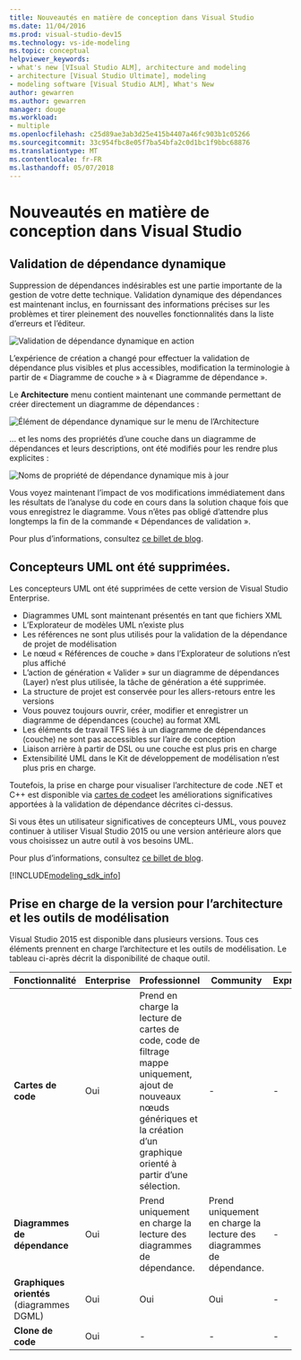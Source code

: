 ```yaml
---
title: Nouveautés en matière de conception dans Visual Studio
ms.date: 11/04/2016
ms.prod: visual-studio-dev15
ms.technology: vs-ide-modeling
ms.topic: conceptual
helpviewer_keywords:
- what's new [VIsual Studio ALM], architecture and modeling
- architecture [Visual Studio Ultimate], modeling
- modeling software [Visual Studio ALM], What's New
author: gewarren
ms.author: gewarren
manager: douge
ms.workload:
- multiple
ms.openlocfilehash: c25d89ae3ab3d25e415b4407a46fc903b1c05266
ms.sourcegitcommit: 33c954fbc8e05f7ba54bfa2c0d1bc1f9bbc68876
ms.translationtype: MT
ms.contentlocale: fr-FR
ms.lasthandoff: 05/07/2018
---
```

# <a name="whats-new-for-design-in-visual-studio"></a>Nouveautés en matière de conception dans Visual Studio

## <a name="live-dependency-validation"></a>Validation de dépendance dynamique

Suppression de dépendances indésirables est une partie importante de la gestion de votre dette technique. Validation dynamique des dépendances est maintenant inclus, en fournissant des informations précises sur les problèmes et tirer pleinement des nouvelles fonctionnalités dans la liste d’erreurs et l’éditeur.

![Validation de dépendance dynamique en action](media/dep-validation-whatsnew-01.png)

L’expérience de création a changé pour effectuer la validation de dépendance plus visibles et plus accessibles, modification la terminologie à partir de « Diagramme de couche » à « Diagramme de dépendance ».

Le **Architecture** menu contient maintenant une commande permettant de créer directement un diagramme de dépendances :

![Élément de dépendance dynamique sur le menu de l’Architecture](media/dep-validation-whatsnew-02.png)

... et les noms des propriétés d’une couche dans un diagramme de dépendances et leurs descriptions, ont été modifiés pour les rendre plus explicites :

![Noms de propriété de dépendance dynamique mis à jour](media/dep-validation-whatsnew-03.png)

Vous voyez maintenant l’impact de vos modifications immédiatement dans les résultats de l’analyse du code en cours dans la solution chaque fois que vous enregistrez le diagramme. Vous n’êtes pas obligé d’attendre plus longtemps la fin de la commande « Dépendances de validation ».

Pour plus d’informations, consultez [ce billet de blog](https://blogs.msdn.microsoft.com/visualstudioalm/2016/10/07/live-architecture-dependency-validation-in-visual-studio-15-preview-5/).

## <a name="uml-designers-have-been-removed"></a>Concepteurs UML ont été supprimées.

Les concepteurs UML ont été supprimées de cette version de Visual Studio Enterprise.

* Diagrammes UML sont maintenant présentés en tant que fichiers XML
* L’Explorateur de modèles UML n’existe plus
* Les références ne sont plus utilisés pour la validation de la dépendance de projet de modélisation
* Le nœud « Références de couche » dans l’Explorateur de solutions n’est plus affiché
* L’action de génération « Valider » sur un diagramme de dépendances (Layer) n’est plus utilisée, la tâche de génération a été supprimée.
* La structure de projet est conservée pour les allers-retours entre les versions
* Vous pouvez toujours ouvrir, créer, modifier et enregistrer un diagramme de dépendances (couche) au format XML
* Les éléments de travail TFS liés à un diagramme de dépendances (couche) ne sont pas accessibles sur l’aire de conception
* Liaison arrière à partir de DSL ou une couche est plus pris en charge
* Extensibilité UML dans le Kit de développement de modélisation n’est plus pris en charge.

Toutefois, la prise en charge pour visualiser l’architecture de code .NET et C++ est disponible via [cartes de code](map-dependencies-across-your-solutions.md)et les améliorations significatives apportées à la validation de dépendance décrites ci-dessus.

Si vous êtes un utilisateur significatives de concepteurs UML, vous pouvez continuer à utiliser Visual Studio 2015 ou une version antérieure alors que vous choisissez un autre outil à vos besoins UML.

Pour plus d’informations, consultez [ce billet de blog](https://blogs.msdn.microsoft.com/visualstudioalm/2016/10/14/uml-designers-have-been-removed-layer-designer-now-supports-live-architectural-analysis/).

[!INCLUDE[modeling_sdk_info](includes/modeling_sdk_info.md)]

## <a name="a-nameversionsupport-version-support-for-architecture-and-modeling-tools"></a><a name="VersionSupport" />Prise en charge de la version pour l’architecture et les outils de modélisation

Visual Studio 2015 est disponible dans plusieurs versions. Tous ces éléments prennent en charge l’architecture et les outils de modélisation. Le tableau ci-après décrit la disponibilité de chaque outil.

|**Fonctionnalité**|**Enterprise**|**Professionnel**|**Community**|**Express**|
|-----------------|--------------------|----------------------|-------------------|-----------------|
|**Cartes de code**|Oui|Prend en charge la lecture de cartes de code, code de filtrage mappe uniquement, ajout de nouveaux nœuds génériques et la création d’un graphique orienté à partir d’une sélection.|-|-|
|**Diagrammes de dépendance**|Oui|Prend uniquement en charge la lecture des diagrammes de dépendance.|Prend uniquement en charge la lecture des diagrammes de dépendance.|-|
|**Graphiques orientés** (diagrammes DGML)|Oui|Oui|Oui|-|
|**Clone de code**|Oui|-|-|-|
